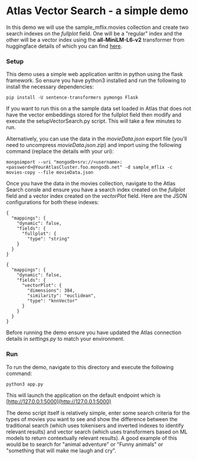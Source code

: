 
# Atlas Vector Search - a simple demo
In this demo we will use the sample_mflix.movies collection and create two search indexes on the *fullplot* field. One will be a "regular" index and the other will be a vector index using the **all-MiniLM-L6-v2** transformer from huggingface details of which you can find [here](https://huggingface.co/sentence-transformers/all-MiniLM-L6-v2).

### Setup
This demo uses a simple web application writtn in python using the flask framework. So ensure you have python3 installed and run the following to install the necessary dependencies:

`pip install -U sentence-transformers pymongo Flask`

If you want to run this on a the sample data set loaded in Atlas that does not have the vector embeddings stored for the fullplot field then modify and execute the setupVectorSearch.py script. This will take a few minutes to run.

Alternatively, you can use the data in the *movieData.json* export file (you'll need to uncompress *movieData.json.zip*) and import using the following command (replace the details with your uri):

`mongoimport --uri "mongodb+srv://<username>:<password>@YourAtlasCluster.foo.mongodb.net" -d sample_mflix -c movies-copy --file movieData.json`

Once you have the data in the movies collection, navigate to the Atlas Search consle and ensure you have a search index created on the *fullplot* field and a vector index created on the *vectorPlot* field. Here are the JSON configurations for both these indexes:

```
{
  "mappings": {
    "dynamic": false,
    "fields": {
      "fullplot": {
        "type": "string"
    }
  }
}
```
```
{
  "mappings": {
    "dynamic": false,
    "fields": {
      "vectorPlot": {
        "dimensions": 384,
        "similarity": "euclidean",
        "type": "knnVector"
      }
    }
  }
}
```
Before running the demo ensure you have updated the Atlas connection details in *settings.py* to match your environment.

### Run
To run the demo, navigate to this directory and execute the following command:

`python3 app.py`

This will launch the application on the default endpoint which is [http://127.0.0.1:5000](http://127.0.0.1:5000)

The demo script itself is relatively simple, enter some search criteria for the types of movies you want to see and show the difference between the traditional search (which uses tokenisers and inverted indexes to identify relevant results) and vector search (which uses transformers based on ML models to return contextually relevant results). A good example of this would be to search for  "animal adventure" or "Funny animals" or "something that will make me laugh and cry".